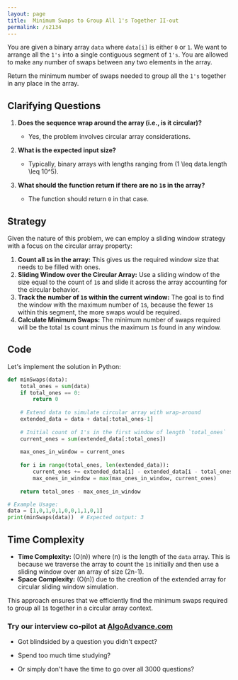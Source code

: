 ```yaml
---
layout: page
title:  Minimum Swaps to Group All 1's Together II-out
permalink: /s2134
---
```


You are given a binary array `data` where `data[i]` is either `0` or `1`. We want to arrange all the `1's` into a single contiguous segment of `1's`. You are allowed to make any number of swaps between any two elements in the array.

Return the minimum number of swaps needed to group all the `1's` together in any place in the array.

## Clarifying Questions

1. **Does the sequence wrap around the array (i.e., is it circular)?**
   - Yes, the problem involves circular array considerations.

2. **What is the expected input size?**
   - Typically, binary arrays with lengths ranging from \(1 \leq data.length \leq 10^5\).

3. **What should the function return if there are no `1`s in the array?**
   - The function should return `0` in that case.

## Strategy

Given the nature of this problem, we can employ a sliding window strategy with a focus on the circular array property:

1. **Count all `1`s in the array:** This gives us the required window size that needs to be filled with ones.
2. **Sliding Window over the Circular Array:** Use a sliding window of the size equal to the count of `1`s and slide it across the array accounting for the circular behavior.
3. **Track the number of `1`s within the current window:** The goal is to find the window with the maximum number of `1`s, because the fewer `1`s within this segment, the more swaps would be required.
4. **Calculate Minimum Swaps:** The minimum number of swaps required will be the total `1`s count minus the maximum `1`s found in any window.

## Code

Let's implement the solution in Python:

```python
def minSwaps(data):
    total_ones = sum(data)
    if total_ones == 0:
        return 0
    
    # Extend data to simulate circular array with wrap-around
    extended_data = data + data[:total_ones-1]
    
    # Initial count of 1's in the first window of length `total_ones`
    current_ones = sum(extended_data[:total_ones])
    
    max_ones_in_window = current_ones
    
    for i in range(total_ones, len(extended_data)):
        current_ones += extended_data[i] - extended_data[i - total_ones]
        max_ones_in_window = max(max_ones_in_window, current_ones)
    
    return total_ones - max_ones_in_window

# Example Usage:
data = [1,0,1,0,1,0,0,1,1,0,1]
print(minSwaps(data))  # Expected output: 3
```

## Time Complexity

- **Time Complexity:** \(O(n)\) where \(n\) is the length of the `data` array. This is because we traverse the array to count the `1`s initially and then use a sliding window over an array of size \(2n-1\).
- **Space Complexity:** \(O(n)\) due to the creation of the extended array for circular sliding window simulation.

This approach ensures that we efficiently find the minimum swaps required to group all `1`s together in a circular array context.


### Try our interview co-pilot at [AlgoAdvance.com](https://algoAdvance.com)

- Got blindsided by a question you didn't expect?

- Spend too much time studying?

- Or simply don't have the time to go over all 3000 questions?


